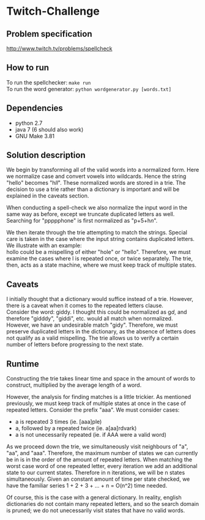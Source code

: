Twitch-Challenge
================

Problem specification
---------------------
http://www.twitch.tv/problems/spellcheck


How to run
----------
To run the spellchecker: `make run`  
To run the word generator: `python wordgenerator.py [words.txt]`

Dependencies
------------
* python 2.7
* java 7 (6 should also work)
* GNU Make 3.81

Solution description
--------------------
We begin by transforming all of the valid words into a normalized form. Here we normalize case and convert vowels into wildcards. Hence the string "hello" becomes "h*ll*". These normalized words are stored in a trie. The decision to use a trie rather than a dictionary is important and will be explained in the caveats section.  

When conducting a spell-check we also normalize the input word in the same way as before, except we truncate duplicated letters as well. Searching for "ppppphone" is first normalized as "p+5+h*n*". 

We then iterate through the trie attempting to match the strings. Special care is taken in the case where the input string contains duplicated letters. We illustrate with an example:  
hollo could be a mispelling of either "hole" or "hello". Therefore, we must examine the cases where l is repeated once, or twice separately. The trie, then, acts as a state machine, where we must keep track of multiple states.

Caveats
-------
I initially thought that a dictionary would suffice instead of a trie. However, there is a caveat when it comes to the repeated letters clause.  
Consider the word: giddy. I thought this could be normalized as g*d*, and therefore "gidddy", "giddi", etc. would all match when normalized.   
However, we have an undesirable match "gidy". Therefore, we must preserve duplicated letters in the dictionary, as the absence of letters does not qualify as a valid mispelling.
The trie allows us to verify a certain number of letters before progressing to the next state.


Runtime
-------
Constructing the trie takes linear time and space in the amount of words to construct, multiplied by the average length of a word.

However, the analysis for finding matches is a little trickier.
As mentioned previously, we must keep track of multiple states at once in the case of repeated letters.
Consider the prefix "aaa". We must consider cases:
* a is repeated 3 times (ie. [aaa]ple)
* a, followed by a repeated twice (ie. a[aa]rdvark)
* a is not unecessarily repeated (ie. if AAA were a valid word)

As we proceed down the trie, we simultaneously visit neighbours of "a", "aa", and "aaa". Therefore, the maximum number of states we can currently be in is in the order of the amount of repeated letters. When matching the worst case word of one repeated letter, every iteration we add an additional state to our current states. Therefore in n iterations, we will be n states simultaneously. Given an constant amount of time per state checked, we have the familiar series 1 + 2 + 3 + ... + n = O(n^2) time needed.

Of course, this is the case with a general dictionary. In reality, english dictionaries do not contain many repeated letters, and so the search domain is pruned; we do not unecessarily visit states that have no valid words.



